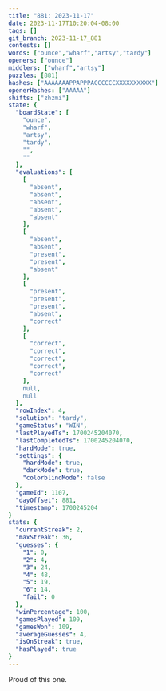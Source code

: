 ```yaml
---
title: "881: 2023-11-17"
date: 2023-11-17T10:20:04-08:00
tags: []
git_branch: 2023-11-17_881
contests: []
words: ["ounce","wharf","artsy","tardy"]
openers: ["ounce"]
middlers: ["wharf","artsy"]
puzzles: [881]
hashes: ["AAAAAAAPPAPPPACCCCCCXXXXXXXXXX"]
openerHashes: ["AAAAA"]
shifts: ["zhzmi"]
state: {
  "boardState": [
    "ounce",
    "wharf",
    "artsy",
    "tardy",
    "",
    ""
  ],
  "evaluations": [
    [
      "absent",
      "absent",
      "absent",
      "absent",
      "absent"
    ],
    [
      "absent",
      "absent",
      "present",
      "present",
      "absent"
    ],
    [
      "present",
      "present",
      "present",
      "absent",
      "correct"
    ],
    [
      "correct",
      "correct",
      "correct",
      "correct",
      "correct"
    ],
    null,
    null
  ],
  "rowIndex": 4,
  "solution": "tardy",
  "gameStatus": "WIN",
  "lastPlayedTs": 1700245204070,
  "lastCompletedTs": 1700245204070,
  "hardMode": true,
  "settings": {
    "hardMode": true,
    "darkMode": true,
    "colorblindMode": false
  },
  "gameId": 1107,
  "dayOffset": 881,
  "timestamp": 1700245204
}
stats: {
  "currentStreak": 2,
  "maxStreak": 36,
  "guesses": {
    "1": 0,
    "2": 4,
    "3": 24,
    "4": 48,
    "5": 19,
    "6": 14,
    "fail": 0
  },
  "winPercentage": 100,
  "gamesPlayed": 109,
  "gamesWon": 109,
  "averageGuesses": 4,
  "isOnStreak": true,
  "hasPlayed": true
}
---
```

<!-- more -->
Proud of this one. 
